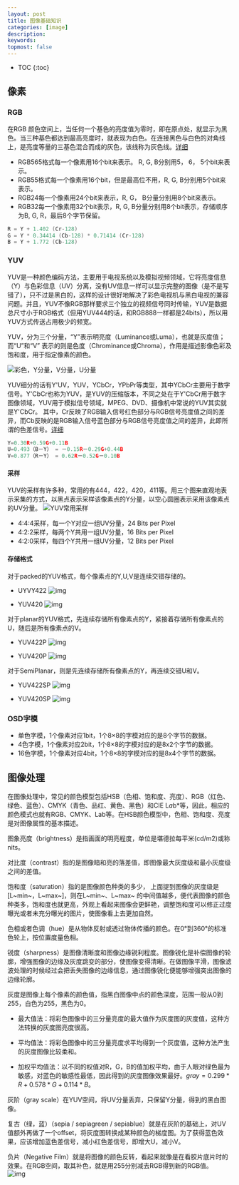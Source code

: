 ```yaml
---
layout: post
title: 图像基础知识
categories: [image]
description: 
keywords: 
topmost: false
---
```


* TOC
{:toc}

## 像素

### RGB

在RGB 颜色空间上，当任何一个基色的亮度值为零时，即在原点处，就显示为黑色。当三种基色都达到最高亮度时，就表现为白色。在连接黑色与白色的对角线上，是亮度等量的三基色混合而成的灰色，该线称为灰色线。[详细](http://www.fourcc.org/rgb.php)

* RGB565格式每一个像素用16个bit来表示。 R, G, B分别用5， 6， 5个bit来表示。
* RGB55格式每一个像素用16个bit，但是最高位不用，R, G, B分别用5个bit来表示。
* RGB24每一个像素用24个bit来表示，R, G， B分量分别用8个bit来表示。
* RGB32每一个像素用32个bit表示，R, G, B分量分别用8个bit表示，存储顺序为B, G, R，最后8个字节保留。

```c
R = Y + 1.402 (Cr-128)
G = Y * 0.34414 (Cb-128) * 0.71414 (Cr-128)
B = Y + 1.772 (Cb-128)
```

### YUV

YUV是一种颜色编码方法，主要用于电视系统以及模拟视频领域，它将亮度信息（Y）与色彩信息（UV）分离，没有UV信息一样可以显示完整的图像（是不是写错了），只不过是黑白的，这样的设计很好地解决了彩色电视机与黑白电视的兼容问题。并且，YUV不像RGB那样要求三个独立的视频信号同时传输，YUV是数据总尺寸小于RGB格式（但用YUV444的话，和RGB888一样都是24bits），所以用YUV方式传送占用极少的频宽。

YUV，分为三个分量，“Y”表示明亮度（Luminance或Luma），也就是灰度值；而“U”和“V” 表示的则是色度（Chrominance或Chroma），作用是描述影像色彩及饱和度，用于指定像素的颜色。

![彩色，Y分量，V分量，U分量](/images/media/image/yuv.jpg)

YUV细分的话有Y'UV，YUV，YCbCr，YPbPr等类型，其中YCbCr主要用于数字信号。Y'CbCr也称为YUV，是YUV的压缩版本，不同之处在于Y'CbCr用于数字图像领域，YUV用于模拟信号领域，MPEG、DVD、摄像机中常说的YUV其实就是Y'CbCr。
其中，Cr反映了RGB输入信号红色部分与RGB信号亮度值之间的差异，而Cb反映的是RGB输入信号蓝色部分与RGB信号亮度值之间的差异，此即所谓的色差信号。[详细](http://www.fourcc.org/yuv.php)

```c
Y=0.30R+0.59G+0.11B
U=0.493（B－Y） = －0.15R－0.29G+0.44B
V=0.877（R－Y） = 0.62R－0.52G－0.10B
```

#### 采样

YUV的采样有许多种，常用的有444，422，420，411等。用三个图来直观地表示采集的方式，以黑点表示采样该像素点的Y分量，以空心圆圈表示采用该像素点的UV分量。
![YUV常用采样](/images/media/image/yuv_sample.webp)

* 4:4:4采样，每一个Y对应一组UV分量，24 Bits per Pixel
* 4:2:2采样，每两个Y共用一组UV分量，16 Bits per Pixel
* 4:2:0采样，每四个Y共用一组UV分量，12 Bits per Pixel

#### 存储格式

对于packed的YUV格式，每个像素点的Y,U,V是连续交错存储的。

* UYVY422
![img](/images/media/image/UYVY422.webp)

* YUV420
![img](/images/media/image/YUV420.webp)

对于planar的YUV格式，先连续存储所有像素点的Y，紧接着存储所有像素点的U，随后是所有像素点的V。

* YUV422P
![img](/images/media/image/YUV422P.webp)

* YUV420P
![img](/images/media/image/YUV420P.webp)

对于SemiPlanar，则是先连续存储所有像素点的Y，再连续交错U和V。

* YUV422SP
![img](/images/media/image/YUV422SP.webp)

* YUV420SP
![img](/images/media/image/YUV420SP.webp)

### OSD字模

* 单色字模，1个像素对应1bit，1个8×8的字模对应的是8个字节的数据。
* 4色字模，1个像素对应2bit，1个8×8的字模对应的是8x2个字节的数据。
* 16色字模，1个像素对应4bit，1个8×8的字模对应的是8x4个字节的数据。

## 图像处理

在图像处理中，常见的颜色模型包括HSB（色相、饱和度、亮度）、RGB（红色、绿色、蓝色）、CMYK（青色、品红、黄色、黑色）和CIE L*a*b*等，因此，相应的颜色模式也就有RGB、CMYK、Lab等。在HSB颜色模型中，色相、饱和度、亮度是对图像属性的基本描述。

图象亮度（brightness）是指画面的明亮程度，单位是堪德拉每平米(cd/m2)或称nits。

对比度（contrast）指的是图像暗和亮的落差值，即图像最大灰度级和最小灰度级之间的差值。

饱和度（saturation）指的是图像颜色种类的多少， 上面提到图像的灰度级是[L~min~，L~max~]，则在L~min~、L~max~ 的中间值越多，便代表图像的颜色种类多，饱和度也就更高，外观上看起来图像会更鲜艳，调整饱和度可以修正过度曝光或者未充分曝光的图片，使图像看上去更加自然。

色相或者色调（hue）是从物体反射或透过物体传播的颜色。在0°到360°的标准色轮上，按位置度量色相。

锐度（sharpness）是图像清晰度和图像边缘锐利程度。图像锐化是补偿图像的轮廓，增强图像的边缘及灰度跳变的部分，使图像变得清晰。在做图像平滑，图像滤波处理的时候经过会把丢失图像的边缘信息，通过图像锐化便能够增强突出图像的边缘轮廓。

灰度是图像上每个像素的颜色值，指黑白图像中点的颜色深度，范围一般从0到255，白色为255，黑色为0。

* 最大值法：将彩色图像中的三分量亮度的最大值作为灰度图的灰度值，这种方法转换的灰度图亮度很高。

* 平均值法：将彩色图像中的三分量亮度求平均得到一个灰度值，这种方法产生的灰度图像比较柔和。

* 加权平均值法：以不同的权值对R，G，B的值加权平均，由于人眼对绿色最为敏感，对蓝色的敏感性最低，因此得到的灰度图像效果最好。$gray = 0.299*R + 0.578*G + 0.114*B$。

灰阶（gray scale）在YUV空间，将UV分量丢弃，只保留Y分量，得到的黑白图像。

复古（绿，蓝）（sepia / sepiagreen / sepiablue）就是在灰阶的基础上，对UV值额外再做了一个offset，将灰度图转换成某种颜色的梯度图。为了获得蓝色效果，应该增加蓝色差信号，减小红色差信号，即增大U，减小V。

负片（Negative Film）就是将图像的颜色反转，看起来就像是在看胶片底片时的效果。在RGB空间，取其补色，就是用255分别减去RGB得到新的RGB值。
![img](/images/media/image/complementary.jpg)
